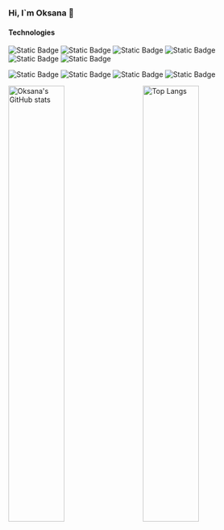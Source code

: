### Hi, I`m Oksana 👋




####  Technologies


![Static Badge](https://img.shields.io/badge/React-black?style=flat&logo=react)
![Static Badge](https://img.shields.io/badge/Java%20Script-black?style=flat&logo=javascript)
![Static Badge](https://img.shields.io/badge/Type%20Script-black?logo=typescript)
![Static Badge](https://img.shields.io/badge/Node.js-black?logo=nodedotjs)
![Static Badge](https://img.shields.io/badge/CSS-black?style=flat&logo=css3)
![Static Badge](https://img.shields.io/badge/HTML-black?style=flat&logo=html5)


![Static Badge](https://img.shields.io/badge/Redux-black?logo=redux)
![Static Badge](https://img.shields.io/badge/React%20Router-black?logo=reactrouter)
![Static Badge](https://img.shields.io/badge/Styled%20components-black?logo=styledcomponents)
![Static Badge](https://img.shields.io/badge/Axios-black?logo=axios)








<img align="right" width="47%" alt="Top Langs" src="https://github-readme-stats.vercel.app/api/top-langs/?username=oksanamarusich&layout=compact&title_color=000000&text_color=41424C&hide_border=true"/>
<img align="left" width="47%" alt="Oksana's GitHub stats" src="https://github-readme-stats.vercel.app/api?username=oksanamarusich&show_icons=true&theme=transparent&title_color=000000&text_color=41424C&icon_color=FFFF00&hide_border=true"/>









